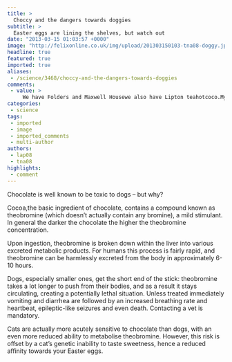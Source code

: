 ```yaml
---
title: >
  Choccy and the dangers towards doggies
subtitle: >
  Easter eggs are lining the shelves, but watch out
date: "2013-03-15 01:03:57 +0000"
image: "http://felixonline.co.uk/img/upload/201303150103-tna08-doggy.jpg"
headline: true
featured: true
imported: true
aliases:
 - /science/3468/choccy-and-the-dangers-towards-doggies
comments:
 - value: >
     We have Folders and Maxwell Housewe also have Lipton teahotcoco.My Kids and Husband Drink the coco and Tea and cofefe.I will drink Hot coco once in a blue Moon.I am mountaindew drinker .
categories:
 - science
tags:
 - imported
 - image
 - imported_comments
 - multi-author
authors:
 - lap08
 - tna08
highlights:
 - comment
---
```


Chocolate is well known to be toxic to dogs – but why?

Cocoa,the basic ingredient of chocolate, contains a compound known as theobromine (which doesn’t actually contain any bromine), a mild stimulant. In general the darker the chocolate the higher the theobromine concentration.

Upon ingestion, theobromine is broken down within the liver into various excreted metabolic products. For humans this process is fairly rapid, and theobromine can be harmlessly excreted from the body in approximately 6-10 hours.

Dogs, especially smaller ones, get the short end of the stick: theobromine takes a lot longer to push from their bodies, and as a result it stays circulating, creating a potentially lethal situation. Unless treated immediately vomiting and diarrhea are followed by an increased breathing rate and heartbeat, epileptic-like seizures and even death. Contacting a vet is mandatory.

Cats are actually more acutely sensitive to chocolate than dogs, with an even more reduced ability to metabolise theobromine. However, this risk is offset by a cat’s genetic inability to taste sweetness, hence a reduced affinity towards your Easter eggs.
